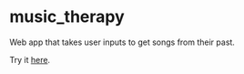# music_therapy
Web app that takes user inputs to get songs from their past.

Try it <a href="http://musictherapy.pythonanywhere.com/">here</a>.
